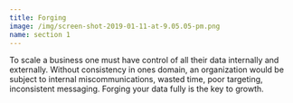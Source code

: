 ```yaml
---
title: Forging
image: /img/screen-shot-2019-01-11-at-9.05.05-pm.png
name: section 1
---
```

To scale a business one must have control of all their data internally and externally.  Without consistency in ones domain, an organization would be subject to internal miscommunications, wasted time, poor targeting, inconsistent messaging.  Forging your data fully is the key to growth.
